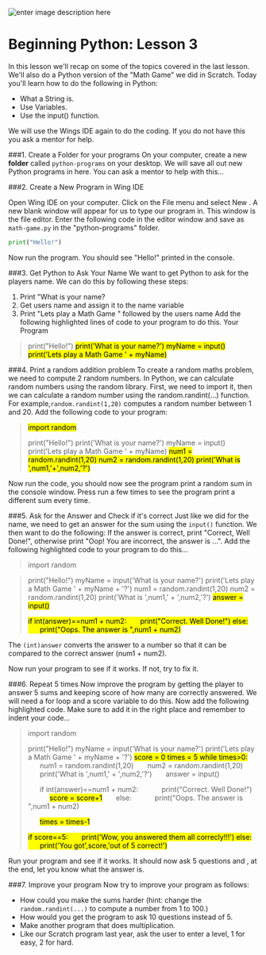 ![enter image description here](http://cdn.evbuc.com/images/4313815/85781426917/1/logo.jpg)

Beginning Python: Lesson 3
=================


In this lesson we'll recap on some of the topics covered in the last lesson. We'll also do a Python version of the "Math Game" we did in Scratch. Today you'll learn how to do the following in Python:

- What a String is.
- Use Variables.
- Use the input() function.

We will use the Wings IDE again to do the coding. If you do not have this you ask a mentor for help.

###1. Create a Folder for your programs
On your computer, create a new **folder** called ``python-programs`` on your desktop. We will save all out new Python programs in here. You can ask a mentor to help with this... 

###2. Create a New Program in Wing IDE

Open Wing IDE on your computer. Click on the File menu and select New . A new blank window will appear for us to type our program in. This window is the file editor. Enter the following code in the editor window  and save as ``math-game.py`` in the "python-programs" folder.

```python
print("Hello!")
```

Now run the program. You should see "Hello!" printed in the console.




###3. Get Python to Ask Your Name
We want to get Python to ask for the players name. We can do this by following these steps:
1. Print "What is your name?
2. Get users name and assign it to the name variable
3. Print "Lets play a Math Game " followed by the users name
Add the following highlighted lines of code to your program to do this. Your Program 

>print("Hello!")
><mark>print('What is your name?')
>myName = input()
>print('Lets play a Math Game ' + myName)</mark>


###4. Print a random addition problem
To create a random maths problem, we need to compute 2 random numbers. In Python, we can calculate random numbers using the random library. First, we need to import it, then we can calculate a random number using the random.randint(...) function. For example,``random.randint(1,20)`` computes a random number between 1 and 20. Add the following code to your program:



><mark>import random</mark>
>
>print("Hello!")
>print('What is your name?')
>myName = input()
>print('Lets play a Math Game ' + myName)
><mark>num1 = random.randint(1,20)
>num2 = random.randint(1,20)
>print('What is ',num1,'+',num2,'?')</mark>

Now run the code, you should now see the program print a random sum in the console window. Press run a few times to see the program print a different sum every time.

###5. Ask for the  Answer and Check if it's correct
Just like we did for the name, we need to get an answer for the sum using the ``input()`` function. We then want to do the following:
If the answer is correct, print "Correct, Well Done!", otherwise print "Oop! You are incorrect, the answer is ...". Add the following highlighted code to your program to do this...


>import random

>print("Hello!")
>myName = input('What is your name?')
>print('Lets play a Math Game ' + myName + '?')
>num1 = random.randint(1,20)
>num2 = random.randint(1,20)
>print('What is ',num1,' + ',num2,'?')
><mark>answer = input()
>
><mark>if int(answer)==num1 + num2:
>&nbsp;&nbsp;&nbsp;&nbsp;&nbsp;&nbsp;print("Correct. Well Done!")
>else:
>&nbsp;&nbsp;&nbsp;&nbsp;&nbsp;&nbsp;print("Oops. The answer is ",num1 + num2)</mark>


The ``(int)answer`` converts the answer to a number so that it can be compared to the correct answer (num1 + num2).

Now run your program to see if it works. If not, try to fix it.

###6. Repeat 5 times
Now improve the program by getting the player to answer 5 sums and keeping score of how many are correctly answered. We will need a for loop and a score variable to do this. Now add the following highlighted code. Make sure to add it in the right place and remember to indent your code...

>import random
>
>print("Hello!")
>myName = input('What is your name?')
>print('Lets play a Math Game ' + myName + '?')
><mark>score = 0
>times = 5
>while times>0:</mark>
> &nbsp;&nbsp;&nbsp;&nbsp;&nbsp;   num1 = random.randint(1,20)
>&nbsp;&nbsp;&nbsp;&nbsp;&nbsp;    num2 = random.randint(1,20)    
> &nbsp;&nbsp;&nbsp;&nbsp;&nbsp;   print('What is ',num1,' + ',num2,'?')
>&nbsp;&nbsp;&nbsp;&nbsp;&nbsp;    answer = input()
>    
>&nbsp;&nbsp;&nbsp;&nbsp;&nbsp;    if int(answer)==num1 + num2:
> &nbsp;&nbsp;&nbsp;&nbsp;&nbsp;&nbsp;&nbsp;&nbsp;&nbsp;&nbsp;       print("Correct. Well Done!")
> &nbsp;&nbsp;&nbsp;&nbsp;&nbsp;&nbsp;&nbsp;&nbsp;&nbsp;&nbsp;       <mark>score = score+1</mark>
>  &nbsp;&nbsp;&nbsp;&nbsp;&nbsp;  else:
> &nbsp;&nbsp;&nbsp;&nbsp;&nbsp;&nbsp;&nbsp;&nbsp;&nbsp;&nbsp;       print("Oops. The answer is ",num1 + num2)
>
> &nbsp;&nbsp;&nbsp;&nbsp;&nbsp;   <mark>times = times-1</mark>
>
><mark>if score==5:
>  &nbsp;&nbsp;&nbsp;&nbsp;&nbsp;  print('Wow, you answered them all correcly!!!')
>else:
> &nbsp;&nbsp;&nbsp;&nbsp;&nbsp;   print('You got',score,'out of 5 correct!')</mark>

Run your program and see if it works. It should now ask 5 questions and , at the end, let you know what the answer is.


###7. Improve your program 
Now try to improve your program as follows:

- How could you make the sums harder (hint: change the ``random.randint(...)`` to compute a number from 1 to 100.)
- How would you get the program to ask 10 questions instead of 5.
- Make another program that does multiplication.
- Like our Scratch program last year, ask the user to enter a level, 1 for easy, 2 for hard.  

